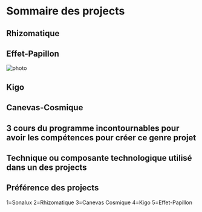 # Sommaire des projects

## Rhizomatique

## Effet-Papillon
![photo](photo_media_plantation_effet-papillon.png)
## Kigo

## Canevas-Cosmique

## 3 cours du programme incontournables pour avoir les compétences pour créer ce genre projet

## Technique ou composante technologique utilisé dans un des projects

## Préférence des projects
1=Sonalux
2=Rhizomatique
3=Canevas Cosmique
4=Kigo
5=Effet-Papillon

